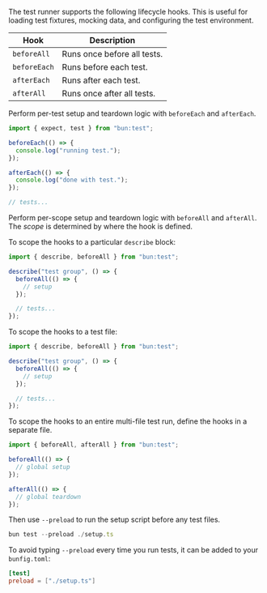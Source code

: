 The test runner supports the following lifecycle hooks. This is useful for loading test fixtures, mocking data, and configuring the test environment.

| Hook         | Description                 |
| ------------ | --------------------------- |
| `beforeAll`  | Runs once before all tests. |
| `beforeEach` | Runs before each test.      |
| `afterEach`  | Runs after each test.       |
| `afterAll`   | Runs once after all tests.  |

Perform per-test setup and teardown logic with `beforeEach` and `afterEach`.

```ts
import { expect, test } from "bun:test";

beforeEach(() => {
  console.log("running test.");
});

afterEach(() => {
  console.log("done with test.");
});

// tests...
```

Perform per-scope setup and teardown logic with `beforeAll` and `afterAll`. The _scope_ is determined by where the hook is defined.

To scope the hooks to a particular `describe` block:

```ts
import { describe, beforeAll } from "bun:test";

describe("test group", () => {
  beforeAll(() => {
    // setup
  });

  // tests...
});
```

To scope the hooks to a test file:

```ts
import { describe, beforeAll } from "bun:test";

describe("test group", () => {
  beforeAll(() => {
    // setup
  });

  // tests...
});
```

To scope the hooks to an entire multi-file test run, define the hooks in a separate file.

```ts#setup.ts
import { beforeAll, afterAll } from "bun:test";

beforeAll(() => {
  // global setup
});

afterAll(() => {
  // global teardown
});
```

Then use `--preload` to run the setup script before any test files.

```ts
bun test --preload ./setup.ts
```

To avoid typing `--preload` every time you run tests, it can be added to your `bunfig.toml`:

```toml
[test]
preload = ["./setup.ts"]
```
